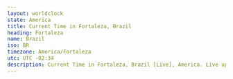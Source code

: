 ```yaml
---
layout: worldclock
state: America
title: Current Time in Fortaleza, Brazil
heading: Fortaleza
name: Brazil
iso: BR
timezone: America/Fortaleza
utc: UTC -02:34
description: Current Time in Fortaleza, Brazil [Live], America. Live update now time in Fortaleza, timezone America/Fortaleza, UTC -02:34, Country ISO code & Current Local Time.
---
```



